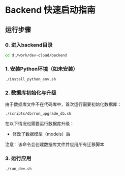 # Backend 快速启动指南

## 运行步骤

### 0. 进入backend目录
```bash
cd d:/work/dev-cloud/backend
```

### 1. 安装Python环境（如未安装）
```bash
./install_python_env.sh
```

### 2. 数据库初始化与升级

由于数据库文件不在代码库中，首次运行需要初始化数据库：

```bash
./scripts/db/run_upgrade_db.sh
```

在以下情况也需要运行数据库升级：
- 修改了数据模型（models）后

注意：该命令会创建数据库文件并应用所有迁移脚本

### 3. 运行应用
```bash
./run_dev.sh
```
